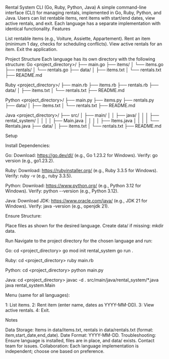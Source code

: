 Rental System CLI (Go, Ruby, Python, Java)
A simple command-line interface (CLI) for managing rentals, implemented in Go, Ruby, Python, and Java. Users can list rentable items, rent items with start/end dates, view active rentals, and exit. Each language has a separate implementation with identical functionality.
Features

List rentable items (e.g., Voiture, Assiette, Appartement).
Rent an item (minimum 1 day, checks for scheduling conflicts).
View active rentals for an item.
Exit the application.

Project Structure
Each language has its own directory with the following structure:
Go
<project_directory>/
├── main.go
├── items/
│   └── items.go
├── rentals/
│   └── rentals.go
├── data/
│   ├── items.txt
│   └── rentals.txt
├── README.md

Ruby
<project_directory>/
├── main.rb
├── items.rb
├── rentals.rb
├── data/
│   ├── items.txt
│   └── rentals.txt
├── README.md

Python
<project_directory>/
├── main.py
├── items.py
├── rentals.py
├── data/
│   ├── items.txt
│   └── rentals.txt
├── README.md

Java
<project_directory>/
├── src/
│   ├── main/
│   │   ├── java/
│   │   │   ├── rental_system/
│   │   │   │   ├── Main.java
│   │   │   │   ├── Items.java
│   │   │   │   └── Rentals.java
├── data/
│   ├── items.txt
│   └── rentals.txt
├── README.md

Setup

Install Dependencies:

Go:
Download: https://go.dev/dl/ (e.g., Go 1.23.2 for Windows).
Verify: go version (e.g., go1.23.2).


Ruby:
Download: https://rubyinstaller.org/ (e.g., Ruby 3.3.5 for Windows).
Verify: ruby -v (e.g., ruby 3.3.5).


Python:
Download: https://www.python.org/ (e.g., Python 3.12 for Windows).
Verify: python --version (e.g., Python 3.12).


Java:
Download JDK: https://www.oracle.com/java/ (e.g., JDK 21 for Windows).
Verify: java -version (e.g., openjdk 21).




Ensure Structure:

Place files as shown for the desired language.
Create data/ if missing: mkdir data.



Run
Navigate to the project directory for the chosen language and run:

Go:
cd <project_directory>
go mod init rental_system
go run .


Ruby:
cd <project_directory>
ruby main.rb


Python:
cd <project_directory>
python main.py


Java:
cd <project_directory>
javac -d . src/main/java/rental_system/*.java
java rental_system.Main


Menu (same for all languages):

1: List items.
2: Rent item (enter name, dates as YYYY-MM-DD).
3: View active rentals.
4: Exit.



Notes

Data Storage: Items in data/items.txt, rentals in data/rentals.txt (format: item,start_date,end_date).
Date Format: YYYY-MM-DD.
Troubleshooting: Ensure language is installed, files are in place, and data/ exists. Contact team for issues.
Collaboration: Each language implementation is independent; choose one based on preference.

